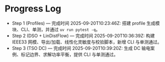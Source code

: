 # Progress Log

- Step 1 (Profiles) — 完成时间 2025-09-20T10:23:46Z: 搭建 profile 生成模块、CLI、单测，并通过 `uv run pytest -q`。
- Step 2 (DSO + LinDistFlow) — 完成时间 2025-09-20T10:36:39Z: 构建 IEEE33 网模、导出/加载、线性化灵敏度与校验脚本，新增 CLI 与单测通过。
- Step 3 (TSO DC) — 完成时间 2025-09-20T10:39:20Z: 生成 DC 输电案例、标记边界、求解功率平衡，提供 CLI 与单测通过。
